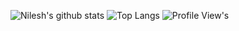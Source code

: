 ![Nilesh's github stats](https://github-readme-stats.vercel.app/api?username=nileshteji&show_icons=true&theme=dark)
![Top Langs](https://github-readme-stats.vercel.app/api/top-langs/?username=nileshteji&layout=compact&theme=dark)
![Profile View's](https://komarev.com/ghpvc/?username=nileshteji)
